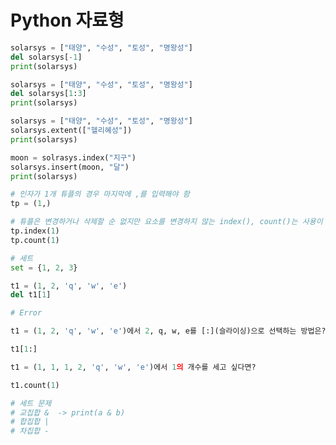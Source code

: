 #  Python 자료형

```python
solarsys = ["태양", "수성", "토성", "명왕성"]
del solarsys[-1]
print(solarsys)
```

```python
solarsys = ["태양", "수성", "토성", "명왕성"]
del solarsys[1:3]
print(solarsys)
```

```python
solarsys = ["태양", "수성", "토성", "명왕성"]
solarsys.extent(["헬리혜성"])
print(solarsys)

moon = solrasys.index("지구")
solarsys.insert(moon, "달")
print(solarsys)
```

```python
# 인자가 1개 튜플의 경우 마지막에 ,를 입력해야 함
tp = (1,)

# 튜플은 변경하거나 삭제할 순 없지만 요소를 변경하지 않는 index(), count()는 사용이 가능함
tp.index(1)
tp.count(1)
```

```python
# 세트
set = {1, 2, 3}
```

```python
t1 = (1, 2, 'q', 'w', 'e')
del t1[1]

# Error
```

```python
t1 = (1, 2, 'q', 'w', 'e')에서 2, q, w, e를 [:](슬라이싱)으로 선택하는 방법은?

t1[1:]
```

```python
t1 = (1, 1, 1, 2, 'q', 'w', 'e')에서 1의 개수를 세고 싶다면?

t1.count(1)
```

```python
# 세트 문제
# 교집합 &  -> print(a & b)
# 합집합 |
# 차집합 -
```

